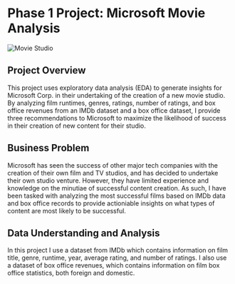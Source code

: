 # Phase 1 Project: Microsoft Movie Analysis

![Movie Studio](https://user-images.githubusercontent.com/105675055/171872770-14bb5453-3b7a-4d2d-b59c-6cb7c820d110.jpg)


## Project Overview

This project uses exploratory data analysis (EDA) to generate insights for Microsoft Corp. in their undertaking of the creation of a new movie studio. By analyzing film runtimes, genres, ratings, number of ratings, and box office revenues from an IMDb dataset and a box office dataset, I provide three recommendations to Microsoft to maximize the likelihood of success in their creation of new content for their studio.


## Business Problem

Microsoft has seen the success of other major tech companies with the creation of their own film and TV studios, and has decided to undertake their own studio venture. However, they have limited experience and knowledge on the minutiae of successful content creation. As such, I have been tasked with analyzing the most successful films based on IMDb data and box office records to provide actioniable insights on what types of content are most likely to be successful.


## Data Understanding and Analysis

In this project I use a dataset from IMDb which contains information on film title, genre, runtime, year, average rating, and number of ratings. I also use a dataset of box office revenues, which contains information on film box office statistics, both foreign and domestic.
